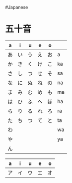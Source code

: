 #Japanese

# 五十音

| a   | i   | u   | e   | o   |     | 
| --- | --- | --- | --- | --- | --- |
| あ  | い  | う  | え  | お  |  a   |
| か  | き  | く  | け  | こ  |  ka   |
| さ  | し  | つ  | せ  | そ  |  sa  |
| な  | に  | ぬ  | ね  | の  |  na   |
| ま  | み  | む  | め  | も  |  ma   |
| は  | ひ  | ふ  | へ  | ほ  |  ha   |
| ら  | り  | る  | れ  | ろ  |  ra   |
| た  | ち  | つ  | て  | と  |  ta   |
| わ  |     |     |     |     | wa    |
| や  |     |     |     |     | ya    |
| ん  |     |     |     |     |     |


| a   | i   | u   | e   | o   |
| --- | --- | --- | --- | --- |
| ア  | イ  | ウ  | エ  | オ    |
